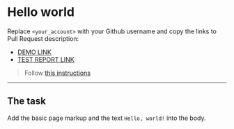 # Hello world
Replace `<your_account>` with your Github username and copy the links to Pull Request description:
- [DEMO LINK](https://karolina-nad.github.io/layout_hello-world/)
- [TEST REPORT LINK](https://karolina-nad.github.io/layout_hello-world/report/html_report/)

> Follow [this instructions](https://github.com/mate-academy/layout_task-guideline#how-to-solve-the-layout-tasks-on-github)
___

## The task 
Add the basic page markup and the text `Hello, world!` into the body.
